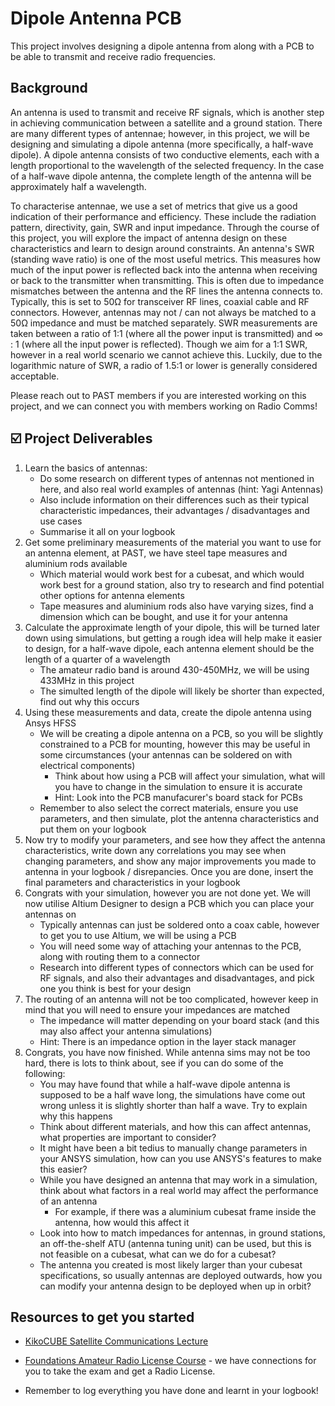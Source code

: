 # Dipole Antenna PCB
This project involves designing a dipole antenna from along with a PCB to be able to transmit and receive radio frequencies.

## Background
An antenna is used to transmit and receive RF signals, which is another step in achieving communication between a satellite and a ground station. There are many different types of antennae; however, in this project, we will be designing and simulating a dipole antenna (more specifically, a half-wave dipole).
A dipole antenna consists of two conductive elements, each with a length proportional to the wavelength of the selected frequency. In the case of a half-wave dipole antenna, the complete length of the antenna will be approximately half a wavelength.

To characterise antennae, we use a set of metrics that give us a good indication of their performance and efficiency. These include the radiation pattern, directivity, gain, SWR and input impedance. Through the course of this project, you will explore the impact of antenna design on these characteristics and learn to design around constraints.
An antenna's SWR (standing wave ratio) is one of the most useful metrics. This measures how much of the input power is reflected back into the antenna when receiving or back to the transmitter when transmitting. This is often due to impedance mismatches between the antenna and the RF lines the antenna connects to. Typically, this is set to 50Ω for transceiver RF lines, coaxial cable and RF connectors. However, antennas may not / can not always be matched to a 50Ω impedance and must be matched separately. SWR measurements are taken between a ratio of 1:1 (where all the power input is transmitted) and ∞ : 1 (where all the input power is reflected). Though we aim for a 1:1 SWR, however in a real world scenario we cannot achieve this. Luckily, due to the logarithmic nature of SWR, a radio of 1.5:1 or lower is generally considered acceptable.

Please reach out to PAST members if you are interested working on this project, and we can connect you with members working on Radio Comms!

## ☑️ Project Deliverables
1. Learn the basics of antennas:
    - Do some research on different types of antennas not mentioned in here, and also real world examples of antennas (hint: Yagi Antennas)
    - Also include information on their differences such as their typical characteristic impedances, their advantages / disadvantages and use cases
    - Summarise it all on your logbook
2. Get some preliminary measurements of the material you want to use for an antenna element, at PAST, we have steel tape measures and aluminium rods available
    - Which material would work best for a cubesat, and which would work best for a ground station, also try to research and find potential other options for antenna elements
    - Tape measures and aluminium rods also have varying sizes, find a dimension which can be bought, and use it for your antenna
3. Calculate the approximate length of your dipole, this will be turned later down using simulations, but getting a rough idea will help make it easier to design, for a half-wave dipole, each antenna element should be the length of a quarter of a wavelength
    - The amateur radio band is around 430-450MHz, we will be using 433MHz in this project
    - The simulted length of the dipole will likely be shorter than expected, find out why this occurs
4. Using these measurements and data, create the dipole antenna using Ansys HFSS
    - We will be creating a dipole antenna on a PCB, so you will be slightly constrained to a PCB for mounting, however this may be useful in some circumstances (your antennas can be soldered on with electrical components)
        - Think about how using a PCB will affect your simulation, what will you have to change in the simulation to ensure it is accurate
        - Hint: Look into the PCB manufacurer's board stack for PCBs
    - Remember to also select the correct materials, ensure you use parameters, and then simulate, plot the antenna characteristics and put them on your logbook
3. Now try to modify your parameters, and see how they affect the antenna characteristics, write down any correlations you may see when changing parameters, and show any major improvements you made to antenna in your logbook / disrepancies. Once you are done, insert the final parameters and characteristics in your logbook
4. Congrats with your simulation, however you are not done yet. We will now utilise Altium Designer to design a PCB which you can place your antennas on
    - Typically antennas can just be soldered onto a coax cable, however to get you to use Altium, we will be using a PCB
    - You will need some way of attaching your antennas to the PCB, along with routing them to a connector
    - Research into different types of connectors which can be used for RF signals, and also their advantages and disadvantages, and pick one you think is best for your design
5. The routing of an antenna will not be too complicated, however keep in mind that you will need to ensure your impedances are matched
    - The impedance will matter depending on your board stack (and this may also affect your antenna simulations)
    - Hint: There is an impedance option in the layer stack manager
6. Congrats, you have now finished. While antenna sims may not be too hard, there is lots to think about, see if you can do some of the following:
    - You may have found that while a half-wave dipole antenna is supposed to be a half wave long, the simulations have come out wrong unless it is slightly shorter than half a wave. Try to explain why this happens 
    - Think about different materials, and how this can affect antennas, what properties are important to consider?
    - It might have been a bit tedius to manually change parameters in your ANSYS simulation, how can you use ANSYS's features to make this easier?
    - While you have designed an antenna that may work in a simulation, think about what factors in a real world may affect the performance of an antenna
        - For example, if there was a aluminium cubesat frame inside the antenna, how would this affect it
    - Look into how to match impedances for antennas, in ground stations, an off-the-shelf ATU (antenna tuning unit) can be used, but this is not feasible on a cubesat, what can we do for a cubesat?
    - The antenna you created is most likely larger than your cubesat specifications, so usually antennas are deployed outwards, how you can modify your antenna design to be deployed when up in orbit?


## Resources to get you started
- [KikoCUBE Satellite Communications Lecture](https://www.unoosa.org/documents/pdf/psa/access2space4all/KiboCUBE/AcademySeason2/On-demand_Pre-recorded_Lectures/KiboCUBE_Academy_2021_OPL09.pdf)
- [Foundations Amateur Radio License Course](https://res.net.au/) - we have connections for you to take the exam and get a Radio License.


- Remember to log everything you have done and learnt in your logbook!
